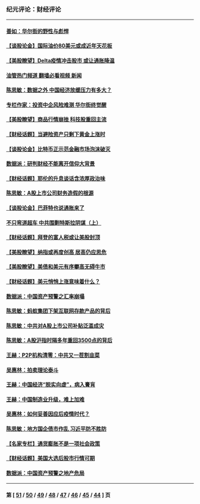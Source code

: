 ### 纪元评论：财经评论
---
#### [善如：华尔街的野性与彪悍](../../pages/nsc1026/n13112664.md?08030330) 
#### [【谈股论金】国际油价80美元或成近年天花板](../../pages/nsc1026/n13108524.md?08030330) 
#### [【美股瞭望】Delta疫情冲击股市 或让通胀降温](../../pages/nsc1026/n13100297.md?08030330) 
#### [油管热门频道 翻墙必看视频 新闻](ok?08030330)
#### [陈思敏：数据之外 中国经济放缓压力有多大？](../../pages/nsc1026/n13085576.md?08030330) 
#### [专栏作家：投资中企风险难测 华尔街终觉醒](../../pages/nsc1026/n13079366.md?08030330) 
#### [【美股瞭望】商品行情崩挫 科技股重回主流](../../pages/nsc1026/n13029798.md?08030330) 
#### [【财经话题】当避险资产只剩下黄金上涨时](../../pages/nsc1026/n12975626.md?08030330) 
#### [【谈股论金】比特币正示范金融市场泡沫破灭](../../pages/nsc1026/n12961769.md?08030330) 
#### [数据派：研判财经不能离开信仰大背景](../../pages/nsc1026/n12932684.md?08030330) 
#### [【财经话题】耶伦的升息谈话含浓厚政治味](../../pages/nsc1026/n12927299.md?08030330) 
#### [陈思敏：A股上市公司财务造假的根源](../../pages/nsc1026/n11229323.md?08030330) 
#### [【谈股论金】巴菲特也说通胀来了](../../pages/nsc1026/n12922463.md?08030330) 
#### [不只弯道超车 中共围剿特斯拉阴谋（上）](../../pages/nsc1026/n12919595.md?08030330) 
#### [【财经话题】拜登的富人税或让美股封顶](../../pages/nsc1026/n12899125.md?08030330) 
#### [【美股瞭望】纳指或再度创高 居高仍应思危](../../pages/nsc1026/n12878350.md?08030330) 
#### [【美股瞭望】美债和美元有序攀高无碍牛市](../../pages/nsc1026/n12844459.md?08030330) 
#### [【财经话题】美元悄悄上涨意味着什么？](../../pages/nsc1026/n12798222.md?08030330) 
#### [数据派：中国资产预警之汇率崩塌](../../pages/nsc1026/n12774242.md?08030330) 
#### [陈思敏：蚂蚁集团下架互联网存款产品的背后](../../pages/nsc1026/n12719862.md?08030330) 
#### [陈思敏：中共对A股上市公司补贴泛滥成灾](../../pages/nsc1026/n12713263.md?08030330) 
#### [陈思敏：A股沪指时隔多年重回3500点的背后](../../pages/nsc1026/n12675538.md?08030330) 
#### [王赫：P2P机构清零：中共又一茬割韭菜](../../pages/nsc1026/n12614544.md?08030330) 
#### [吴惠林：拍卖理论泰斗](../../pages/nsc1026/n12591360.md?08030330) 
#### [王赫：中国经济“脱实向虚”，病入膏肓](../../pages/nsc1026/n12564946.md?08030330) 
#### [王赫：中国制造业升级，难上加难](../../pages/nsc1026/n12559461.md?08030330) 
#### [吴惠林：如何妥善因应后疫情时代？](../../pages/nsc1026/n12553885.md?08030330) 
#### [陈思敏：地方国企债市作乱 习近平防不胜防](../../pages/nsc1026/n12553384.md?08030330) 
#### [【名家专栏】通货膨胀不是一项社会政策](../../pages/nsc1026/n12528711.md?08030330) 
#### [【财经话题】美国大选后股市行情可期](../../pages/nsc1026/n12514949.md?08030330) 
#### [数据派：中国资产预警之地产危局](../../pages/nsc1026/n12490884.md?08030330) 

---
#### 第 [ [51](./51.md?08030330) / [50](./50.md?08030330) / [49](./49.md?08030330) / [48](./48.md?08030330) / [47](./47.md?08030330) / [46](./46.md?08030330) / [45](./45.md?08030330) / [44](./44.md?08030330) ] 页

